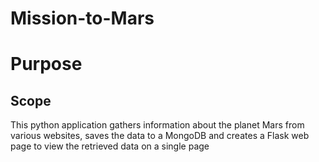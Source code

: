 # Mission-to-Mars
 
# Purpose

## Scope

This python application gathers information about the planet Mars from various websites, saves the data to a MongoDB
and creates a Flask web page to view the retrieved data on a single page